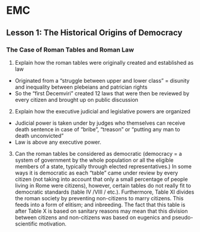 
# EMC 

## Lesson 1: The Historical Origins of Democracy

### The Case of Roman Tables and Roman Law

1.  Explain how the roman tables were originally created and established as law
-   Originated from a “struggle between upper and lower class” = disunity and inequality between plebeians and patrician rights
-   So the “first Decemviri” created 12 laws that were then be reviewed by every citizen and brought up on public discussion
2.  Explain how the executive judicial and legislative powers are organized
-   Judicial power is taken under by judges who themselves can receive death sentence in case of “bribe”, “treason” or “putting any man to death unconvicted”
-   Law is above any executive power.
3.  Can the roman tables be considered as democratic (democracy = a system of government by the whole population or all the eligible members of a state, typically through elected representatives.)
In some ways it is democratic as each “table” came under review by every citizen (not taking into account that only a small percentage of people living in Rome were citizens), however, certain tables do not really fit to democratic standards (table IV /VIII / etc.). Furthermore, Table XI divides the roman society by preventing non-citizens to marry citizens. This feeds into a form of elitism; and inbreeding. The fact that this table is after Table X  is based on sanitary reasons may mean that this division between citizens and non-citizens was based on eugenics and pseudo-scientific motivation. 
<!--stackedit_data:
eyJoaXN0b3J5IjpbMTk3MzYyMDE3Nyw0Mzg5ODQzMjUsLTE4Mz
U0ODc5MDBdfQ==
-->